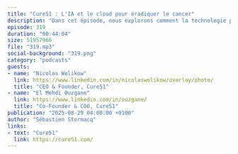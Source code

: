 ```yaml
---
title: "Cure51 : L'IA et le cloud pour éradiquer le cancer"
description: "Dans cet épisode, nous explorons comment la technologie peut transformer la recherche contre le cancer. Nos invités Nicolas Wolikow et El Mehdi Ouzgane, co-fondateurs de Cure51, nous expliquent comment leur startup utilise le cloud AWS et l'intelligence artificielle pour étudier les cas exceptionnels de survivants du cancer. Leur approche unique combine biologie, data science et technologie cloud pour analyser des téraoctets de données génomiques provenant de 55 pays. Découvrez comment cette startup française ambitionne d'éradiquer le cancer en étudiant ceux qui survivent contre toute attente."
episode: 319
duration: "00:44:04"
size: 51957966
file: "319.mp3"
social-background: "319.png"
category: "podcasts"
guests: 
- name: "Nicolas Wolikow"
  link: https://www.linkedin.com/in/nicolaswolikow/overlay/photo/
  title: "CEO & Founder, Cure51"
- name: "El Mehdi Ouzgane"
  link: https://www.linkedin.com/in/ouzgane/
  title: "Co-Founder & COO, Cure51"  
publication: "2025-08-29 04:00:00 +0100"
author: "Sébastien Stormacq"
links:
- text: "Cure51"
  link: https://cure51.com/
---
```

